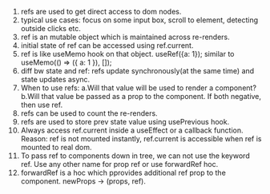 1. refs are used to get direct access to dom nodes.
2. typical use cases: focus on some input box, scroll to element, detecting outside clicks etc.
3. ref is an mutable object which is maintained across re-renders.
4. initial state of ref can be accessed using ref.current.
5. ref is like useMemo hook on that object. useRef({a: 1}); similar to useMemo(() => ({ a: 1 }), []);
6. diff bw state and ref: refs update synchronously(at the same time) and state updates async.
7. When to use refs: a.Will that value will be used to render a component? b.Will that value be passed as a prop to the component. If both negative, then use ref.
8. refs can be used to count the re-renders.
9. refs are used to store prev state value using usePrevious hook.
10. Always access ref.current inside a useEffect or a callback function. Reason: ref is not mounted instantly, ref.current is accessible when ref is mounted to real dom.
11. To pass ref to components down in tree, we can not use the keyword ref. Use any other name for prop ref or use forwardRef hoc.
12. forwardRef is a hoc which pprovides additional ref prop to the component. newProps -> (props, ref).
